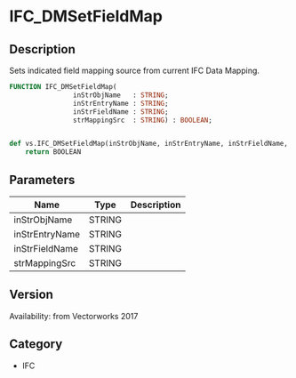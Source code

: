 # IFC_DMSetFieldMap

## Description
Sets indicated field mapping source from current IFC Data Mapping.

```pascal
FUNCTION IFC_DMSetFieldMap(
				inStrObjName   : STRING;
				inStrEntryName : STRING;
				inStrFieldName : STRING;
				strMappingSrc  : STRING) : BOOLEAN;
```

```python

def vs.IFC_DMSetFieldMap(inStrObjName, inStrEntryName, inStrFieldName, strMappingSrc):
    return BOOLEAN
```

## Parameters
|Name|Type|Description|
|---|---|---|
|inStrObjName|STRING||
|inStrEntryName|STRING||
|inStrFieldName|STRING||
|strMappingSrc|STRING||

## Version
Availability: from Vectorworks 2017
## Category
* IFC


